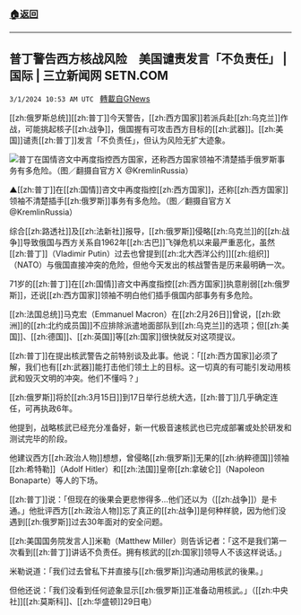 ###  [:house:返回](README.md)
---


## 普丁警告西方核战风险　美国谴责发言「不负责任」 | 国际 | 三立新闻网  SETN.COM
`3/1/2024 10:53 AM UTC ` [轉載自GNews](https://gnews.org/articles/2356224)

[[zh:俄罗斯总统]][[zh:普丁]]今天警告，[[zh:西方国家]]若派兵赴[[zh:乌克兰]]作战，可能挑起核子[[zh:战争]]，俄国握有可攻击西方目标的[[zh:武器]]。[[zh:美国]]谴责[[zh:普丁]]发言「不负责任」，但认为风险无扩大迹象。

![普丁在国情咨文中再度指控西方国家，还称西方国家领袖不清楚插手俄罗斯事务有多危险。（图／翻摄自官方Ｘ @KremlinRussia）](https://attach.setn.com/newsimages/2020/04/03/2486902-PH.jpg "普丁在国情咨文中再度指控西方国家，还称西方国家领袖不清楚插手俄罗斯事务有多危险。（图／翻摄自官方Ｘ @KremlinRussia）")

▲[[zh:普丁]]在[[zh:国情]]咨文中再度指控[[zh:西方国家]]，还称[[zh:西方国家]]领袖不清楚插手[[zh:俄罗斯]]事务有多危险。（图／翻摄自官方Ｘ @KremlinRussia）

综合[[zh:路透社]]及[[zh:法新社]]报导，[[zh:俄罗斯]]侵略[[zh:乌克兰]]的[[zh:战争]]导致俄国与西方关系自1962年[[zh:古巴]]飞弹危机以来最严重恶化，虽然[[zh:普丁]]（Vladimir Putin）过去也曾提到[[zh:北大西洋公约]][[zh:组织]]（NATO）与俄国直接冲突的危险，但他今天发出的核战警告是历来最明确一次。

71岁的[[zh:普丁]]在[[zh:国情]]咨文中再度指控[[zh:西方国家]]执意削弱[[zh:俄罗斯]]，还说[[zh:西方国家]]领袖不明白他们插手俄国内部事务有多危险。

[[zh:法国总统]]马克宏（Emmanuel Macron）在[[zh:2月26日]]曾说，[[zh:欧洲]]的[[zh:北约成员国]]不应排除派遣地面部队到[[zh:乌克兰]]的选项；但[[zh:美国]]、[[zh:德国]]、[[zh:英国]]等[[zh:国家]]很快就反对这项提议。

[[zh:普丁]]在提出核武警告之前特别谈及此事。他说：「[[zh:西方国家]]必须了解，我们也有[[zh:武器]]能打击他们领土上的目标。这一切真的有可能引发动用核武和毁灭文明的冲突。他们不懂吗？」

[[zh:俄罗斯]]将於[[zh:3月15日]]到17日举行总统大选，[[zh:普丁]]几乎确定连任，可再执政6年。

他提到，战略核武已经充分准备好，新一代极音速核武也已完成部署或处於研发和测试完毕的阶段。

他建议西方[[zh:政治人物]]想想，曾侵略[[zh:俄罗斯]]无果的[[zh:纳粹德国]]领袖[[zh:希特勒]]（Adolf Hitler）和[[zh:法国]]皇帝[[zh:拿破仑]]（Napoleon Bonaparte）等人的下场。

[[zh:普丁]]说：「但现在的後果会更悲惨得多&hellip;他们还以为（[[zh:战争]]）是卡通。」他批评西方[[zh:政治人物]]忘了真正的[[zh:战争]]是何种样貌，因为他们没遇到[[zh:俄罗斯]]过去30年面对的安全问题。

[[zh:美国国务院发言人]]米勒（Matthew Miller）则告诉记者：「这不是我们第一次看到[[zh:普丁]]讲话不负责任。拥有核武的[[zh:国家]]领导人不该这样说话。」

米勒说道：「我们过去曾私下并直接与[[zh:俄罗斯]]沟通动用核武的後果。」

但他还说：「我们没看到任何迹象显示[[zh:俄罗斯]]正准备动用核武。」（[[zh:中央社]][[zh:莫斯科]]、[[zh:华盛顿]]29日电）
